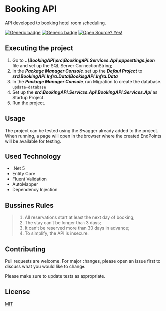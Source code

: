 # Booking API

API developed to booking hotel room scheduling. 

[![Generic badge](https://img.shields.io/badge/Made_with-.Net_5-blue.svg)](https://shields.io/)
[![Generic badge](https://img.shields.io/badge/Designer_Pattern-DDD-red.svg)](https://shields.io/)
[![Open Source? Yes!](https://badgen.net/badge/Open%20Source%20%3F/Yes%21/blue?icon=github)](https://github.com/Naereen/badges/)


## Executing the project

1. Go to ***..\BookingAPI\src\BookingAPI.Services.Api\appsettings.json*** file and set up the SQL Server ConnectionString;
2. In the ***Package Manager Console***, set up the ***Defaul Project*** to ***src\BookingAPI.Infra.Data\BookingAPI.Infra.Data***
3. In the ***Package Manager Console***, run Migration to create the database. ```update-database```
4. Set up the ***src\BookingAPI.Services.Api\BookingAPI.Services.Api*** as Startup Project.
5. Run the project.

## Usage

The project can be tested using the Swagger already added to the project.  
When running, a page will open in the browser where the created EndPoints will be available for testing.

## Used Technology
- .Net 5
- Entity Core
- Fluent Validation
- AutoMapper
- Dependency Injection

## Bussines Rules
> 1. All reservations start at least the next day of booking;
> 2. The stay can’t be longer than 3 days;
> 3. It can’t be reserved more than 30 days in advance;
> 4. To simplify, the API is insecure.


## Contributing
Pull requests are welcome. For major changes, please open an issue first to discuss what you would like to change.

Please make sure to update tests as appropriate.

## License
[MIT](https://choosealicense.com/licenses/mit/)
